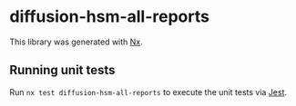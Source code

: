 # diffusion-hsm-all-reports

This library was generated with [Nx](https://nx.dev).

## Running unit tests

Run `nx test diffusion-hsm-all-reports` to execute the unit tests via [Jest](https://jestjs.io).

